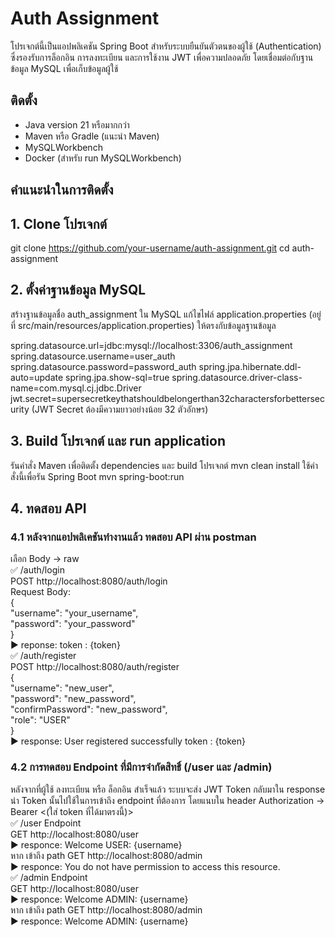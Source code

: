 # Auth Assignment

โปรเจกต์นี้เป็นแอปพลิเคชัน Spring Boot สำหรับระบบยืนยันตัวตนของผู้ใช้ (Authentication) ซึ่งรองรับการล็อกอิน การลงทะเบียน และการใช้งาน JWT เพื่อความปลอดภัย โดยเชื่อมต่อกับฐานข้อมูล MySQL เพื่อเก็บข้อมูลผู้ใช้

## ติดตั้ง
- Java version 21 หรือมากกว่า
- Maven หรือ Gradle (แนะนำ Maven)
- MySQLWorkbench
- Docker (สำหรับ run MySQLWorkbench)

## คำแนะนำในการติดตั้ง

## 1. Clone โปรเจกต์
git clone https://github.com/your-username/auth-assignment.git
cd auth-assignment

## 2. ตั้งค่าฐานข้อมูล MySQL
สร้างฐานข้อมูลชื่อ auth_assignment ใน MySQL
แก้ไขไฟล์ application.properties (อยู่ที่ src/main/resources/application.properties) ให้ตรงกับข้อมูลฐานข้อมูล

spring.datasource.url=jdbc:mysql://localhost:3306/auth_assignment
spring.datasource.username=user_auth
spring.datasource.password=password_auth
spring.jpa.hibernate.ddl-auto=update
spring.jpa.show-sql=true
spring.datasource.driver-class-name=com.mysql.cj.jdbc.Driver
jwt.secret=supersecretkeythatshouldbelongerthan32charactersforbettersecurity (JWT Secret ต้องมีความยาวอย่างน้อย 32 ตัวอักษร)


## 3. Build โปรเจกต์ และ run application
รันคำสั่ง Maven เพื่อติดตั้ง dependencies และ build โปรเจกต์
mvn clean install
ใช้คำสั่งนี้เพื่อรัน Spring Boot
mvn spring-boot:run

## 4. ทดสอบ API<br>
### 4.1 หลังจากแอปพลิเคชันทำงานแล้ว ทดสอบ API ผ่าน postman<br>
เลือก Body -> raw<br>
✅ /auth/login<br>
POST http://localhost:8080/auth/login<br>
Request Body:<br>
{<br>
  "username": "your_username",<br>
  "password": "your_password"<br>
}<br>
▶️ reponse: token : {token}<br>
✅ /auth/register<br>
POST http://localhost:8080/auth/register<br>
{<br>
  "username": "new_user",<br>
  "password": "new_password",<br>
  "confirmPassword": "new_password",<br>
  "role": "USER"<br>
}<br>
▶️ response: User registered successfully token : {token}<br>
### 4.2 การทดสอบ Endpoint ที่มีการจำกัดสิทธิ์ (/user และ /admin)<br>
หลังจากที่ผู้ใช้ ลงทะเบียน หรือ ล็อกอิน สำเร็จแล้ว ระบบจะส่ง JWT Token กลับมาใน response<br>
นำ Token นั้นไปใช้ในการเข้าถึง endpoint ที่ต้องการ โดยแนบใน header Authorization -> Bearer <(ใส่ token ที่ได้มาตรงนี้)><br>
✅ /user Endpoint<br>
GET http://localhost:8080/user<br>
▶️ responce: Welcome USER: {username}<br>
หาก เข้าถึง path GET http://localhost:8080/admin<br>
▶️ responce: You do not have permission to access this resource.<br>
✅ /admin Endpoint<br>
GET http://localhost:8080/user<br>
▶️ responce: Welcome ADMIN: {username}<br>
หาก เข้าถึง path GET http://localhost:8080/admin<br>
▶️ responce: Welcome ADMIN: {username}<br>
